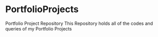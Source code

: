 # PortfolioProjects
Portfolio Project Repository
This Repository holds all of the codes and queries of my Portfolio Projects
